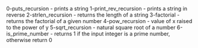  

0-puts_recursion - prints a string
1-print_rev_recursion - prints a string in reverse 
2-strlen_recursion - returns the length of a string
3-factorial - returns the factorial of a given number
4-pow_recursion - value of x raised to the power of y
5-sqrt_recursion - natural square root of a number
6-is_prime_number -  returns 1 if the input integer is a prime number, otherwise return 0
